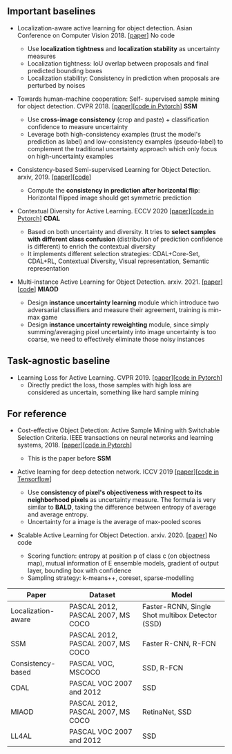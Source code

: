 
## Important baselines
- Localization-aware active learning for object detection. Asian Conference on Computer Vision 2018. [[paper](https://arxiv.org/pdf/1801.05124.pdf)] No code
    - Use **localization tightness** and **localization stability** as uncertainty measures
    - Localization tightness: IoU overlap between proposals and final predicted bounding boxes 
    - Localization stability: Consistency in prediction when proposals are perturbed by noises 
     
- Towards human-machine cooperation: Self- supervised sample mining for object detection. CVPR 2018. [[paper](https://arxiv.org/pdf/1803.09867.pdf)][[code in Pytorch](https://github.com/yanxp/SSM-Pytorch)] **SSM**
   - Use **cross-image consistency** (crop and paste) + classification confidence to measure uncertainty
   - Leverage both high-consistency examples (trust the model's prediction as label) and low-consistency examples (pseudo-label) to complement the traditional uncertainty approach which only focus on high-uncertainty examples 

- Consistency-based Semi-supervised Learning for Object Detection. arxiv, 2019. [[paper](https://openreview.net/pdf?id=BkgHgrSxIr)][[code](https://github.com/soo89/CSD-SSD)]
   - Compute the **consistency in prediction after horizontal flip**: Horizontal flipped image should get symmetric prediction 

- Contextual Diversity for Active Learning. ECCV 2020 [[paper](https://arxiv.org/pdf/2008.05723.pdf)][[code in Pytorch](https://github.com/sharat29ag/CDAL)] **CDAL**
  - Based on both uncertainty and diversity. It tries to **select samples with different class confusion** (distribution of prediction confidence is different) to enrich the contextual diversity
   - It implements different selection strategies: CDAL+Core-Set, CDAL+RL, Contextual Diversity, Visual representation, Semantic representation
   
- Multi-instance Active Learning for Object Detection. arxiv. 2021. [[paper](https://arxiv.org/pdf/2104.02324.pdf)][[code](https://github.com/yuantn/MI-AOD)] **MIAOD**
   - Design **instance uncertainty learning** module which introduce two adversarial classifiers and measure their agreement, training is min-max game
   - Design **instance uncertainty reweighting** module, since simply summing/averaging pixel uncertainty into image uncertainty is too coarse, we need to effectively eliminate those noisy instances 

## Task-agnostic baseline
   
- Learning Loss for Active Learning. CVPR 2019. [[paper](https://arxiv.org/pdf/1905.03677.pdf)][[code in Pytorch](https://github.com/Mephisto405/Learning-Loss-for-Active-Learning)]
   - Directly predict the loss, those samples with high loss are considered as uncertain, something like hard sample mining 
   
## For reference

- Cost-effective Object Detection: Active Sample Mining with Switchable Selection Criteria.  IEEE transactions on neural networks and learning systems, 2018. [[paper](https://arxiv.org/pdf/1807.00147.pdf)][[code in Pytorch](https://github.com/yanxp/ASM-Pytorch)]
   - This is the paper before **SSM**

- Active learning for deep detection network. ICCV 2019 [[paper](https://arxiv.org/pdf/1911.09168.pdf)][[code in Tensorflow](https://gitlab.com/haghdam/deep_active_learning/-/tree/master)]
   - Use **consistency of pixel's objectiveness with respect to its neighborhood pixels** as uncertainty measure. The formula is very similar to **BALD**, taking the difference between entropy of average and average entropy. 
   - Uncertainty for a image is the average of max-pooled scores

- Scalable Active Learning for Object Detection. arxiv. 2020. [[paper](https://arxiv.org/pdf/2004.04699.pdf)] No code
   - Scoring function: entropy at position p of class c (on objectness map), mutual information of E ensemble models, gradient of output layer, bounding box with confidence
   - Sampling strategy: k-means++, coreset, sparse-modelling


| Paper  | Dataset | Model |
| ------------- | ------------- | ------------- |
| Localization-aware  | PASCAL 2012, PASCAL 2007, MS COCO | Faster-RCNN, Single Shot multibox Detector (SSD) |
| SSM  | PASCAL 2012, PASCAL 2007, MS COCO | Faster R-CNN, R-FCN |
| Consistency-based | PASCAL VOC, MSCOCO | SSD, R-FCN |
| CDAL | PASCAL VOC 2007 and 2012 | SSD |
| MIAOD | PASCAL 2012, PASCAL 2007, MS COCO | RetinaNet, SSD |
| LL4AL | PASCAL VOC 2007 and 2012 | SSD |
